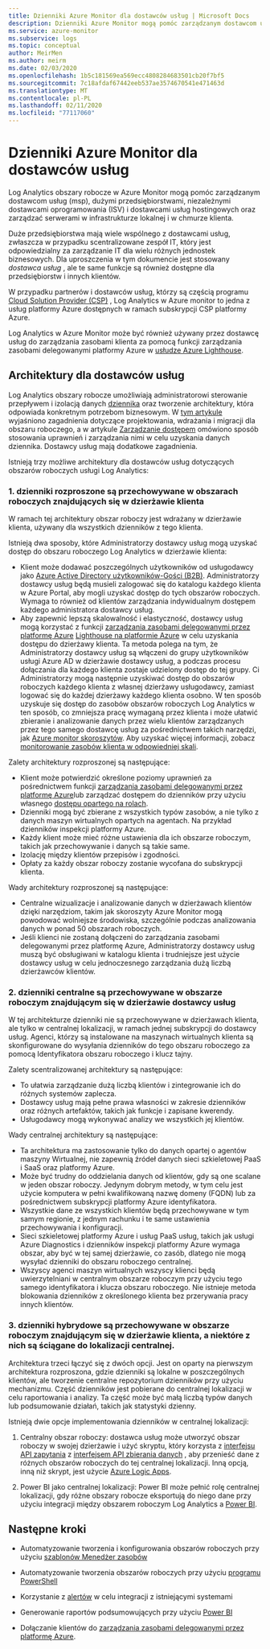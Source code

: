 ```yaml
---
title: Dzienniki Azure Monitor dla dostawców usług | Microsoft Docs
description: Dzienniki Azure Monitor mogą pomóc zarządzanym dostawcom usług (msp), dużymi przedsiębiorstwami, niezależnymi dostawcami oprogramowania (ISV) i dostawcami usług hostingowych oraz zarządzać serwerami w infrastrukturze lokalnej lub w chmurze klienta.
ms.service: azure-monitor
ms.subservice: logs
ms.topic: conceptual
author: MeirMen
ms.author: meirm
ms.date: 02/03/2020
ms.openlocfilehash: 1b5c181569ea569ecc4808284683501cb20f7bf5
ms.sourcegitcommit: 7c18afdaf67442eeb537ae3574670541e471463d
ms.translationtype: MT
ms.contentlocale: pl-PL
ms.lasthandoff: 02/11/2020
ms.locfileid: "77117060"
---
```

# <a name="azure-monitor-logs-for-service-providers"></a>Dzienniki Azure Monitor dla dostawców usług

Log Analytics obszary robocze w Azure Monitor mogą pomóc zarządzanym dostawcom usług (msp), dużymi przedsiębiorstwami, niezależnymi dostawcami oprogramowania (ISV) i dostawcami usług hostingowych oraz zarządzać serwerami w infrastrukturze lokalnej i w chmurze klienta.

Duże przedsiębiorstwa mają wiele wspólnego z dostawcami usług, zwłaszcza w przypadku scentralizowane zespół IT, który jest odpowiedzialny za zarządzanie IT dla wielu różnych jednostek biznesowych. Dla uproszczenia w tym dokumencie jest stosowany *dostawca usług* , ale te same funkcje są również dostępne dla przedsiębiorstw i innych klientów.

W przypadku partnerów i dostawców usług, którzy są częścią programu [Cloud Solution Provider (CSP)](https://partner.microsoft.com/Solutions/cloud-reseller-overview) , Log Analytics w Azure monitor to jedna z usług platformy Azure dostępnych w ramach subskrypcji CSP platformy Azure.

Log Analytics w Azure Monitor może być również używany przez dostawcę usług do zarządzania zasobami klienta za pomocą funkcji zarządzania zasobami delegowanymi platformy Azure w [usłudze Azure Lighthouse](https://docs.microsoft.com/azure/lighthouse/overview).

## <a name="architectures-for-service-providers"></a>Architektury dla dostawców usług

Log Analytics obszary robocze umożliwiają administratorowi sterowanie przepływem i izolacją danych [dziennika](data-platform-logs.md) oraz tworzenie architektury, która odpowiada konkretnym potrzebom biznesowym. W [tym artykule](design-logs-deployment.md) wyjaśniono zagadnienia dotyczące projektowania, wdrażania i migracji dla obszaru roboczego, a w artykule [Zarządzanie dostępem](manage-access.md) omówiono sposób stosowania uprawnień i zarządzania nimi w celu uzyskania danych dziennika. Dostawcy usług mają dodatkowe zagadnienia.

Istnieją trzy możliwe architektury dla dostawców usług dotyczących obszarów roboczych usługi Log Analytics:

### <a name="1-distributed---logs-are-stored-in-workspaces-located-in-the-customers-tenant"></a>1. dzienniki rozproszone są przechowywane w obszarach roboczych znajdujących się w dzierżawie klienta

W ramach tej architektury obszar roboczy jest wdrażany w dzierżawie klienta, używany dla wszystkich dzienników z tego klienta.

Istnieją dwa sposoby, które Administratorzy dostawcy usług mogą uzyskać dostęp do obszaru roboczego Log Analytics w dzierżawie klienta:

- Klient może dodawać poszczególnych użytkowników od usługodawcy jako [Azure Active Directory użytkowników-Gości (B2B)](https://docs.microsoft.com/azure/active-directory/b2b/what-is-b2b). Administratorzy dostawcy usług będą musieli zalogować się do katalogu każdego klienta w Azure Portal, aby mogli uzyskać dostęp do tych obszarów roboczych. Wymaga to również od klientów zarządzania indywidualnym dostępem każdego administratora dostawcy usług.
- Aby zapewnić lepszą skalowalność i elastyczność, dostawcy usług mogą korzystać z funkcji [zarządzania zasobami delegowanymi przez platformę Azure](https://docs.microsoft.com/azure/lighthouse/concepts/azure-delegated-resource-management) [Lighthouse na platformie Azure](https://docs.microsoft.com/azure/lighthouse/overview) w celu uzyskania dostępu do dzierżawy klienta. Ta metoda polega na tym, że Administratorzy dostawcy usług są włączeni do grupy użytkowników usługi Azure AD w dzierżawie dostawcy usług, a podczas procesu dołączania dla każdego klienta zostaje udzielony dostęp do tej grupy. Ci Administratorzy mogą następnie uzyskiwać dostęp do obszarów roboczych każdego klienta z własnej dzierżawy usługodawcy, zamiast logować się do każdej dzierżawy każdego klienta osobno. W ten sposób uzyskuje się dostęp do zasobów obszarów roboczych Log Analytics w ten sposób, co zmniejsza pracę wymaganą przez klienta i może ułatwić zbieranie i analizowanie danych przez wielu klientów zarządzanych przez tego samego dostawcę usług za pośrednictwem takich narzędzi, jak [Azure monitor skoroszytów](https://docs.microsoft.com/azure//azure-monitor/platform/workbooks-overview). Aby uzyskać więcej informacji, zobacz [monitorowanie zasobów klienta w odpowiedniej skali](https://docs.microsoft.com/azure/lighthouse/how-to/monitor-at-scale).

Zalety architektury rozproszonej są następujące:

* Klient może potwierdzić określone poziomy uprawnień za pośrednictwem funkcji [zarządzania zasobami delegowanymi przez platformę Azure](https://docs.microsoft.com/azure/lighthouse/concepts/azure-delegated-resource-management)lub zarządzać dostępem do dzienników przy użyciu własnego [dostępu opartego na rolach](https://docs.microsoft.com/azure/role-based-access-control/overview).
* Dzienniki mogą być zbierane z wszystkich typów zasobów, a nie tylko z danych maszyn wirtualnych opartych na agentach. Na przykład dzienników inspekcji platformy Azure.
* Każdy klient może mieć różne ustawienia dla ich obszarze roboczym, takich jak przechowywanie i danych są takie same.
* Izolację między klientów przepisów i zgodności.
* Opłaty za każdy obszar roboczy zostanie wycofana do subskrypcji klienta.

Wady architektury rozproszonej są następujące:

* Centralne wizualizacje i analizowanie danych w dzierżawach klientów dzięki narzędziom, takim jak skoroszyty Azure Monitor mogą powodować wolniejsze środowiska, szczególnie podczas analizowania danych w ponad 50 obszarach roboczych.
* Jeśli klienci nie zostaną dołączeni do zarządzania zasobami delegowanymi przez platformę Azure, Administratorzy dostawcy usług muszą być obsługiwani w katalogu klienta i trudniejsze jest użycie dostawcy usług w celu jednoczesnego zarządzania dużą liczbą dzierżawców klientów.

### <a name="2-central---logs-are-stored-in-a-workspace-located-in-the-service-provider-tenant"></a>2. dzienniki centralne są przechowywane w obszarze roboczym znajdującym się w dzierżawie dostawcy usług

W tej architekturze dzienniki nie są przechowywane w dzierżawach klienta, ale tylko w centralnej lokalizacji, w ramach jednej subskrypcji do dostawcy usług. Agenci, którzy są instalowane na maszynach wirtualnych klienta są skonfigurowane do wysyłania dzienników do tego obszaru roboczego za pomocą Identyfikatora obszaru roboczego i klucz tajny.

Zalety scentralizowanej architektury są następujące:

* To ułatwia zarządzanie dużą liczbą klientów i zintegrowanie ich do różnych systemów zaplecza.
* Dostawcy usług mają pełne prawa własności w zakresie dzienników oraz różnych artefaktów, takich jak funkcje i zapisane kwerendy.
* Usługodawcy mogą wykonywać analizy we wszystkich jej klientów.

Wady centralnej architektury są następujące:

* Ta architektura ma zastosowanie tylko do danych opartej o agentów maszyny Wirtualnej, nie zapewnią źródeł danych sieci szkieletowej PaaS i SaaS oraz platformy Azure.
* Może być trudny do oddzielania danych od klientów, gdy są one scalane w jeden obszar roboczy. Jedynym dobrym metody, w tym celu jest użycie komputera w pełni kwalifikowaną nazwę domeny (FQDN) lub za pośrednictwem subskrypcji platformy Azure identyfikatora. 
* Wszystkie dane ze wszystkich klientów będą przechowywane w tym samym regionie, z jednym rachunku i te same ustawienia przechowywania i konfiguracji.
* Sieci szkieletowej platformy Azure i usług PaaS usług, takich jak usługi Azure Diagnostics i dzienników inspekcji platformy Azure wymaga obszar, aby być w tej samej dzierżawie, co zasób, dlatego nie mogą wysyłać dzienniki do obszaru roboczego centralnej.
* Wszyscy agenci maszyn wirtualnych wszyscy klienci będą uwierzytelniani w centralnym obszarze roboczym przy użyciu tego samego identyfikatora i klucza obszaru roboczego. Nie istnieje metoda blokowania dzienników z określonego klienta bez przerywania pracy innych klientów.

### <a name="3-hybrid---logs-are-stored-in-workspace-located-in-the-customers-tenant-and-some-of-them-are-pulled-to-a-central-location"></a>3. dzienniki hybrydowe są przechowywane w obszarze roboczym znajdującym się w dzierżawie klienta, a niektóre z nich są ściągane do lokalizacji centralnej.

Architektura trzeci łączyć się z dwóch opcji. Jest on oparty na pierwszym architektura rozproszona, gdzie dzienniki są lokalne w poszczególnych klientów, ale tworzenie centralne repozytorium dzienników przy użyciu mechanizmu. Część dzienników jest pobierane do centralnej lokalizacji w celu raportowania i analizy. Ta część może być małą liczbą typów danych lub podsumowanie działań, takich jak statystyki dzienny.

Istnieją dwie opcje implementowania dzienników w centralnej lokalizacji:

1. Centralny obszar roboczy: dostawca usług może utworzyć obszar roboczy w swojej dzierżawie i użyć skryptu, który korzysta z [interfejsu API zapytania](https://dev.loganalytics.io/) z [interfejsem API zbierania danych](../../azure-monitor/platform/data-collector-api.md) , aby przenieść dane z różnych obszarów roboczych do tej centralnej lokalizacji. Inną opcją, inną niż skrypt, jest użycie [Azure Logic Apps](https://docs.microsoft.com/azure/logic-apps/logic-apps-overview).

2. Power BI jako centralnej lokalizacji: Power BI może pełnić rolę centralnej lokalizacji, gdy różne obszary robocze eksportują do niego dane przy użyciu integracji między obszarem roboczym Log Analytics a [Power BI](../../azure-monitor/platform/powerbi.md). 

## <a name="next-steps"></a>Następne kroki

* Automatyzowanie tworzenia i konfigurowania obszarów roboczych przy użyciu [szablonów Menedżer zasobów](template-workspace-configuration.md)

* Automatyzowanie tworzenia obszarów roboczych przy użyciu [programu PowerShell](../../azure-monitor/platform/powershell-workspace-configuration.md) 

* Korzystanie z [alertów](../../azure-monitor/platform/alerts-overview.md) w celu integracji z istniejącymi systemami

* Generowanie raportów podsumowujących przy użyciu [Power BI](../../azure-monitor/platform/powerbi.md)

* Dołączanie klientów do [zarządzania zasobami delegowanymi przez platformę Azure](https://docs.microsoft.com/azure/lighthouse/concepts/azure-delegated-resource-management).
